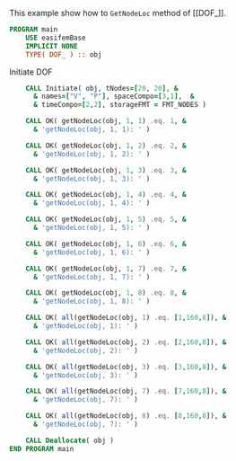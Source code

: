 This example show how to `GetNodeLoc` method of [[DOF_]].

```fortran
PROGRAM main
    USE easifemBase
    IMPLICIT NONE
    TYPE( DOF_ ) :: obj
```

Initiate DOF

```fortran
    CALL Initiate( obj, tNodes=[20, 20], &
      & names=["V", "P"], spaceCompo=[3,1],  &
      & timeCompo=[2,2], storageFMT = FMT_NODES )
```


```fortran
    CALL OK( getNodeLoc(obj, 1, 1) .eq. 1, &
      & 'getNodeLoc(obj, 1, 1): ' )
```


```fortran
    CALL OK( getNodeLoc(obj, 1, 2) .eq. 2, &
      & 'getNodeLoc(obj, 1, 2): ' )
```


```fortran
    CALL OK( getNodeLoc(obj, 1, 3) .eq. 3, &
      & 'getNodeLoc(obj, 1, 3): ' )
```


```fortran
    CALL OK( getNodeLoc(obj, 1, 4) .eq. 4, &
      & 'getNodeLoc(obj, 1, 4): ' )
```


```fortran
    CALL OK( getNodeLoc(obj, 1, 5) .eq. 5, &
      & 'getNodeLoc(obj, 1, 5): ' )
```


```fortran
    CALL OK( getNodeLoc(obj, 1, 6) .eq. 6, &
      & 'getNodeLoc(obj, 1, 6): ' )
```


```fortran
    CALL OK( getNodeLoc(obj, 1, 7) .eq. 7, &
      & 'getNodeLoc(obj, 1, 7): ' )
```


```fortran
    CALL OK( getNodeLoc(obj, 1, 8) .eq. 8, &
      & 'getNodeLoc(obj, 1, 8): ' )
```


```fortran
    CALL OK( all(getNodeLoc(obj, 1) .eq. [1,160,8]), &
      & 'getNodeLoc(obj, 1): ' )
```


```fortran
    CALL OK( all(getNodeLoc(obj, 2) .eq. [2,160,8]), &
      & 'getNodeLoc(obj, 2): ' )
```


```fortran
    CALL OK( all(getNodeLoc(obj, 3) .eq. [3,160,8]), &
      & 'getNodeLoc(obj, 3): ' )
```


```fortran
    CALL OK( all(getNodeLoc(obj, 7) .eq. [7,160,8]), &
      & 'getNodeLoc(obj, 7): ' )
```


```fortran
    CALL OK( all(getNodeLoc(obj, 8) .eq. [8,160,8]), &
      & 'getNodeLoc(obj, 7): ' )
```


```fortran
    CALL Deallocate( obj )
END PROGRAM main
```

